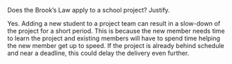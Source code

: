 <panel header="{{ icon_Q_A }} Brook’s Law vs school project">

Does the Brook’s Law apply to a school project? Justify.

<panel type="seamless" header="{{ icon_A }} Answer" minimized>

Yes. Adding a new student to a project team can result in a slow-down of the project for a short period. This is because the new member needs time to learn the project and existing members will have to spend time helping the new member get up to speed. If the project is already behind schedule and near a deadline, this could delay the delivery even further.

</panel>
</panel>
